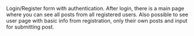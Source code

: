 Login/Register form with authentication. After login, there is a main page where you can see all posts from all registered users. Also possible to see user page with basic info from registration, only their own posts and input for submitting post.
